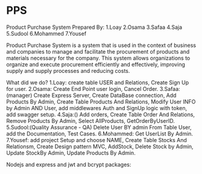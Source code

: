 # PPS
Product Purchase System 
Prepared By:
1.Loay
2.Osama
3.Safaa
4.Saja
5.Sudool
6.Mohammed
7.Yousef

Product Purchase System is a system that is used in the context of business and companies to manage and facilitate the procurement of products and materials necessary for the company. This system allows organizations to organize and execute procurement efficiently and effectively, improving supply and supply processes and reducing costs.

What did we do?
1.Loay:
create table USER and Relations,
Create Sign Up for user.
2.Osama:
Create End Point user login,
Cancel Order.
3.Safaa:(manager)
Create Express Server,
Create DataBase connection,
Add Products By Admin,
Create Table Products And Relations,
Modify User INFO by Admin AND User,
add middlewares Auth and SignUp logic with token,
add swagger setup.
4.Saja:()
Add orders,
Create Table Order And Relations,
Remove Products By Admin,
Select AllProducts,
GetOrderByUserID.
5.Sudool:(Quality Assurance - QA)
Delete User BY admin From Table User,
add the Documentation,
Test Cases.
6.Mohammed:
Get UserList By Admin.
7.Yousef:
add project Setup and choose NAME,
Create Table Stocks And Relationsm,
Create Design pattern MVC,
AddStock,
Delete Stock by Admin,
Update StockBy Admin,
Update Products By Admin.

Nodejs and express and jwt and bcrypt packages:




